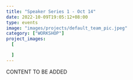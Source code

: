 ```yaml
---
title: "Speaker Series 1 - Oct 14"
date: 2022-10-09T19:05:12+08:00
type: events
image: "images/projects/default_team_pic.jpeg"
category: ["WORKSHOP"]
project_images:
  [

  ]
---
```


CONTENT TO BE ADDED

